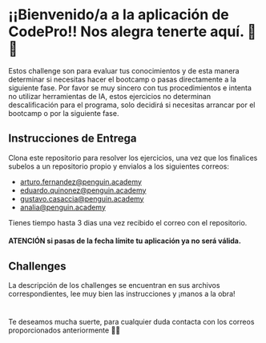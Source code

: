 
# ¡¡Bienvenido/a a la aplicación de CodePro!! Nos alegra tenerte aquí. 🥳🥳
Estos challenge son para evaluar tus conocimientos y de esta manera determinar si necesitas hacer el bootcamp o pasas directamente a la siguiente fase. Por favor se muy sincero con tus procedimientos e intenta no utilizar herramientas de IA, estos ejercicios no determinan descalificación para el programa, solo decidirá si necesitas arrancar por el bootcamp o por la siguiente fase. 

## Instrucciones de Entrega
Clona este repositorio para resolver los ejercicios, una vez que los finalices subelos a un repositorio propio y envialos a los siguientes correos:
- arturo.fernandez@penguin.academy
- eduardo.quinonez@penguin.academy
- gustavo.casaccia@penguin.academy
- analia@penguin.academy
  
Tienes tiempo hasta 3 dias una vez recibido el correo con el repositorio.
#### ATENCIÓN si pasas de la fecha límite tu aplicación ya no será válida.

## Challenges
La descripción de los challenges se encuentran en sus archivos correspondientes, lee muy bien las instrucciones y ¡manos a la obra!

# 
Te deseamos mucha suerte, para cualquier duda contacta con los correos proporcionados anteriormente 🐧🐧
